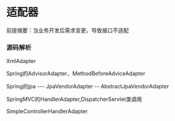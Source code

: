 # 适配器

前提摘要：当业务开发后需求变更，导致接口不适配

















### 源码解析

XmlAdapter

Spring的AdvisorAdapter，MethodBeforeAdviceAdapter

Spring的jpa --- JpaVendorAdapter -- AbstractJpaVendorAdapter

SpringMVC的HandlerAdapter,DispatcherServlet类调用

SimpleControllerHandlerAdapter


